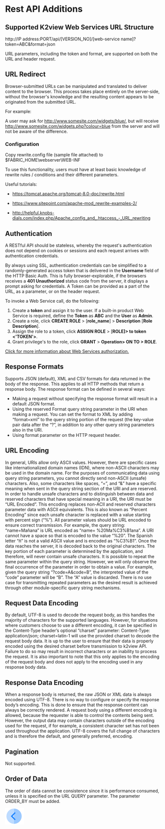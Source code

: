 # Rest API Additions

## Supported K2view Web Services URL Structure
http://IP address:PORT/api/[VERSION_NO]/[web-service name]?token=ABC&format=json

URL parameters, including the token and format, are supported on both the URL and header request.

## URL Redirect

Browser-submitted URLs can be manipulated and translated to deliver content to the browser. This process takes place entirely on the server-side, without the browser's knowledge and the resulting content appears to be originated from the submitted URL.

For example:

A user may ask for http://www.somesite.com/widgets/blue/, but will receive http://www.somesite.com/widgets.php?colour=blue from the server and will not be aware of the difference.

### Configuration

Copy rewrite.config file (sample file attached) to $FABRIC_HOME\webserver\WEB-INF

To use this functionality, users must have at least basic knowledge of rewrite rules / conditions and their different parameters. 

Useful tutorials: 

- https://tomcat.apache.org/tomcat-8.0-doc/rewrite.html

- https://www.sitepoint.com/apache-mod_rewrite-examples-2/

- http://helpful.knobs-dials.com/index.php/Apache_config_and_.htaccess_-_URL_rewriting

## Authentication

A RESTful API should be stateless, whereby the request's authentication does not depend on cookies or sessions and each request arrives with authentication credentials.

By always using SSL, authentication credentials can be simplified to a randomly-generated access token that is delivered in the **Username** field of the HTTP Basic Auth. This is fully browser-explorable, if the browsers receives a **401 Unauthorized** status code from the server, it displays a prompt asking for credentials. A
Token can be provided as a part of the URL, as a parameter, or on the header request.

To invoke a Web Service call, do the following:

1. Create a **token** and assign it to the user. If a built-in product Web Service is required, define the **Token** as **ABC** and the **User** as **Admin**.
2. Create a role, click **CREATE ROLE** > [**role_name**] > **Description** [**Role Description**].
3. Assign the role to a token, click **ASSIGN ROLE** > [**ROLE]> to token <'TOKEN'>**.
4. Grant privilege's to the role, click **GRANT** > **Operation> ON <RESOURCE> TO > ROLE**.

[Click for more information about Web Services authorization.](/articles/17_fabric_credentials/02_fabric_credentials_commands.md#web-services-authorization)

## Response Formats 

Supports JSON (default), XML and CSV formats for data returned in the body of the response. This applies to all HTTP methods that return a response body. The response format can be defined in several ways: 
- Making a request without specifying the response format will result in a default JSON format. 
- Using the reserved Format query string parameter in the URI when making a request. You can set the format to XML by adding “format=xml” to the query string portion of the request (the key-value pair data after the “?”, in addition to any other query string parameters also in the URI.
- Using format parameter on the HTTP request header.

## URL Encoding

In general, URIs allow only ASCII values. However, there are specific cases like internationalized domain names (IDN), where non-ASCII characters may be used in the domain name. For the purposes of communicating data using query string parameters, you cannot directly send non-ASCII (unsafe) characters. Also, some characters like spaces, “=”, and “&” have a specific meaning when sent in the query string section of the URI and are reserved. In order to handle unsafe characters and to distinguish between data and reserved characters that have special meaning in a URI, the URI must be “URL Encoded”. This encoding replaces non-ACII and reserved characters parameter data with ASCII equivalents. This is also known as “Percent Encoding” since each unsafe character is replaced with a value starting with percent sign (“%”). All parameter values should be URL encoded to ensure correct transmission. For example, the query string: “name=Mañana” is URL encoded as “name= %20Ma%C3%B1ana”. A URI cannot have a space so that is encoded to the value “%20”. The Spanish letter “ñ” is not a valid ASCII value and is encoded as “%C3%B1”. Once the data reaches the server, it is decoded back to the original characters. The key portion of each parameter is determined by the application, and therefore, will never contain unsafe characters. It is possible to repeat the same parameter within the query string. However, we will only observe the final occurrence of the parameter in order to obtain a value. For example, given the query string “?code=A&code=B”, the interpreted value of the “code” parameter will be “B”. The “A” value is discarded. There is no use case for transmitting repeated parameters as the desired result is achieved through other module-specific query string mechanisms.

## Request Data Encoding

By default, UTF-8 is used to decode the request body, as this handles the majority of characters for the supported languages. However, for situations where customers choose to use a different encoding, it can be specified in the Content-Type header’s optional “charset” parameter: Content-Type: application/json; charset=latin-1 will use the provided charset to decode the request body data. It is up to the user to ensure that their data is properly encoded using the desired charset before transmission to k2view API. Failure to do so may result in incorrect characters or an inability to process the request. It is also important to note that this only applies to the encoding of the request body and does not apply to the encoding used in any response body data.

## Response Data Encoding 

When a response body is returned, the raw JSON or XML data is always encoded using UTF-8. There is no way to configure or specify the response body’s encoding. This is done to ensure that the response content can always be correctly rendered. A request body using a different encoding is allowed, because the requester is able to control the contents being sent. However, the output data may contain characters outside of the encoding used for the request, if for example, a consistent character set has not been used throughout the application. UTF-8 covers the full change of characters and is therefore the default, and generally preferred, encoding.

## Pagination

Not supported.

## Order of Data

The order of data cannot be consistence since it is performance consumed, unless it is specified on the URL QUERY parameter. The parameter ORDER_BY must be added.

[![Previous](/articles/images/Previous.png)](/articles/15_web_services/15_Supported_Verbs_Delete.md)


